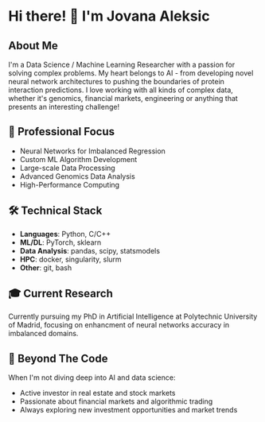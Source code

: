 # Hi there! 👋 I'm Jovana Aleksic

## About Me
I'm a Data Science / Machine Learning Researcher with a passion for solving complex problems. My heart belongs to AI - from developing novel neural network architectures to pushing the boundaries of protein interaction predictions. I love working with all kinds of complex data, whether it's genomics, financial markets, engineering or anything that presents an interesting challenge!

## 🔬 Professional Focus
- Neural Networks for Imbalanced Regression
- Custom ML Algorithm Development
- Large-scale Data Processing
- Advanced Genomics Data Analysis
- High-Performance Computing

## 🛠️ Technical Stack
- **Languages**: Python, C/C++
- **ML/DL**: PyTorch, sklearn
- **Data Analysis**: pandas, scipy, statsmodels
- **HPC**: docker, singularity, slurm
- **Other**: git, bash

## 🎓 Current Research
Currently pursuing my PhD in Artificial Intelligence at Polytechnic University of Madrid, focusing on enhancment of neural networks accuracy in imbalanced domains. 

## 🌟 Beyond The Code
When I'm not diving deep into AI and data science:
- Active investor in real estate and stock markets
- Passionate about financial markets and algorithmic trading
- Always exploring new investment opportunities and market trends
 




